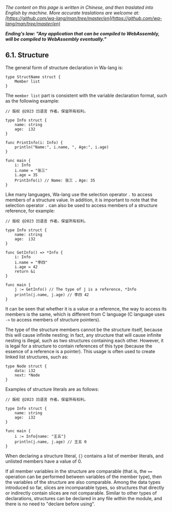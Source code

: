 *The content on this page is written in Chinese, and then traslated into English by machine. More accurate traslations are welcome at: [https://github.com/wa-lang/man/tree/master/en](https://github.com/wa-lang/man/tree/master/en)*

***Ending's law: "Any application that can be compiled to WebAssembly, will be compiled to WebAssembly eventually."***

## 6.1. Structure

The general form of structure declaration in Wa-lang is:
```wa
type StructName struct {
    Member list
}
```

The `member list` part is consistent with the variable declaration format, such as the following example:
```wa
// 版权 @2023 凹语言 作者。保留所有权利。

type Info struct {
    name: string
    age:  i32
}

func PrintInfo(i: Info) {
    println("Name:", i.name, ", Age:", i.age)
}

func main {
    i: Info
    i.name = "张三"
    i.age = 35
    PrintInfo(i) // Name: 张三 ，Age: 35
}
```

Like many languages, Wa-lang use the selection operator `.` to access members of a structure value. In addition, it is important to note that the selection operator `.` can also be used to access members of a structure reference, for example:
```wa
// 版权 @2023 凹语言 作者。保留所有权利。

type Info struct {
    name: string
    age:  i32
}

func GetInfo() => *Info {
    i: Info
    i.name = "李四"
    i.age = 42
    return &i
}

func main {
    j := GetInfo() // The type of j is a reference, *Info
    println(j.name, j.age) // 李四 42
}
```

It can be seen that whether it is a value or a reference, the way to access its members is the same, which is different from C language (C language uses `->` to access members of structure pointers).

The type of the structure members cannot be the structure itself, because this will cause infinite nesting; in fact, any structure that will cause infinite nesting is illegal, such as two structures containing each other. However, it is legal for a structure to contain references of this type (because the essence of a reference is a pointer). This usage is often used to create linked list structures, such as:
```wa
type Node struct {
    data: i32
    next: *Node
}
```

Examples of structure literals are as follows:
```wa
// 版权 @2023 凹语言 作者。保留所有权利。

type Info struct {
    name: string
    age:  i32
}

func main {
    i := Info{name: "王五"}
    println(j.name, j.age) // 王五 0
}
```

When declaring a structure literal, `{}` contains a list of member literals, and unlisted members have a value of 0.

If all member variables in the structure are comparable (that is, the `==` operation can be performed between variables of the member type), then the variables of the structure are also comparable. Among the data types introduced so far, slices are incomparable types, so structures that directly or indirectly contain slices are not comparable. Similar to other types of declarations, structures can be declared in any file within the module, and there is no need to "declare before using".